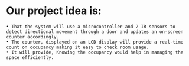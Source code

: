 # Our project idea is:

	• That the system will use a microcontroller and 2 IR sensors to detect directional movement through a door and updates an on-screen counter accordingly. 
	• The counter, displayed on an LCD display will provide a real-time count on occupancy making it easy to check room usage.
	• It will provide, Knowing the occupancy would help in managing the space efficiently.